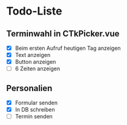 # Todo-Liste
## Terminwahl in CTkPicker.vue
- [X] Beim ersten Aufruf heutigen Tag anzeigen
- [X] Text anzeigen
- [X] Button anzeigen
- [ ] 6 Zeiten anzeigen
## Personalien
- [X] Formular senden
- [X] In DB schreiben
- [ ] Termin senden
